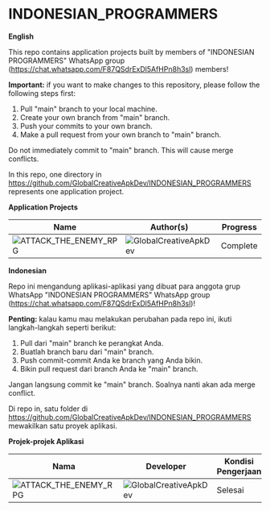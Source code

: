 # INDONESIAN_PROGRAMMERS

**English**

This repo contains application projects built by members of "INDONESIAN PROGRAMMERS"
WhatsApp group (https://chat.whatsapp.com/F87QSdrExDl5AfHPn8h3sl) members!

**Important:** if you want to make changes to this repository, please follow the following steps first:

1. Pull "main" branch to your local machine.
2. Create your own branch from "main" branch.
3. Push your commits to your own branch.
4. Make a pull request from your own branch to "main" branch.

Do not immediately commit to "main" branch. This will cause merge conflicts.

In this repo, one directory in https://github.com/GlobalCreativeApkDev/INDONESIAN_PROGRAMMERS represents one application project.

**Application Projects**

| Name  | Author(s)  | Progress  |
|---|---|---|
| ![ATTACK_THE_ENEMY_RPG](https://github.com/GlobalCreativeApkDev/INDONESIAN_PROGRAMMERS/tree/main/ATTACK_THE_ENEMY_RPG)   | ![GlobalCreativeApkDev](https://github.com/GlobalCreativeApkDev)  | Complete  |

**Indonesian**

Repo ini mengandung aplikasi-aplikasi yang dibuat para anggota grup WhatsApp "INDONESIAN PROGRAMMERS"
WhatsApp group (https://chat.whatsapp.com/F87QSdrExDl5AfHPn8h3sl)!

**Penting:** kalau kamu mau melakukan perubahan pada repo ini, ikuti langkah-langkah seperti berikut:

1. Pull dari "main" branch ke perangkat Anda.
2. Buatlah branch baru dari "main" branch.
3. Push commit-commit Anda ke branch yang Anda bikin.
4. Bikin pull request dari branch Anda ke "main" branch.

Jangan langsung commit ke "main" branch. Soalnya nanti akan ada merge conflict.

Di repo in, satu folder di https://github.com/GlobalCreativeApkDev/INDONESIAN_PROGRAMMERS mewakilkan satu proyek aplikasi.

**Projek-projek Aplikasi**

| Nama  | Developer  | Kondisi Pengerjaan  |
|---|---|---|
| ![ATTACK_THE_ENEMY_RPG](https://github.com/GlobalCreativeApkDev/INDONESIAN_PROGRAMMERS/tree/main/ATTACK_THE_ENEMY_RPG)   | ![GlobalCreativeApkDev](https://github.com/GlobalCreativeApkDev)  | Selesai  |

